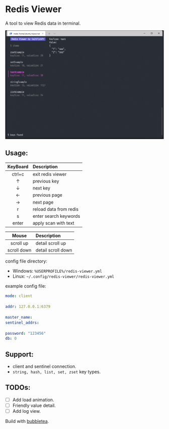 # Redis Viewer

A tool to view Redis data in terminal.

![user interface](images/ui.png)

## Usage:

| KeyBoard | Description            |
| :------: | :--------------------- |
|  ctrl+c  | exit redis viewer      |
|    ↑     | previous key           |
|    ↓     | next key               |
|    ←     | previous page          |
|    →     | next page              |
|    r     | reload data from redis |
|    s     | enter search keywords  |
|  enter   | apply scan with text   |

|    Mouse    | Description        |
| :---------: | :----------------- |
|  scroll up  | detail scroll up   |
| scroll down | detail scroll down |

config file directory:

-   Windows: `%USERPROFILE%/redis-viewer.yml`
-   Linux: `~/.config/redis-viewer/redis-viewer.yml`

example config file:

```yaml
mode: client

addr: 127.0.0.1:6379

master_name:
sentinel_addrs:

password: "123456"
db: 0
```

## Support:

-   client and sentinel connection.
-   `string, hash, list, set, zset` key types.

## TODOs:

-   [ ] Add load animation.
-   [ ] Friendly value detail.
-   [ ] Add log view.

Build with [bubbletea](https://github.com/charmbracelet/bubbletea).
